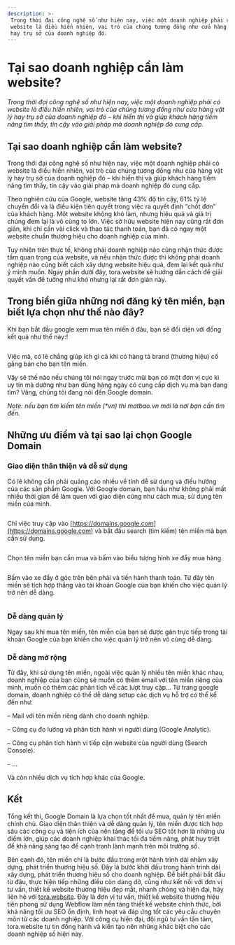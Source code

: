 ```yaml
---
description: >-
 Trong thời đại công nghệ số như hiện nay, việc một doanh nghiệp phải có
 website là điều hiển nhiên, vai trò của chúng tương đồng như cửa hàng vật lý
 hay trụ sở của doanh nghiệp đó.
---
```


# Tại sao doanh nghiệp cần làm website?

_Trong thời đại công nghệ số như hiện nay, việc một doanh nghiệp phải có website là điều hiển nhiên, vai trò của chúng tương đồng như cửa hàng vật lý hay trụ sở của doanh nghiệp đó – khi hiển thị và giúp khách hàng tiềm năng tìm thấy, tin cậy vào giải pháp mà doanh nghiệp đó cung cấp._

## Tại sao doanh nghiệp cần làm website?

Trong thời đại công nghệ số như hiện nay, việc một doanh nghiệp phải có website là điều hiển nhiên, vai trò của chúng tương đồng như cửa hàng vật lý hay trụ sở của doanh nghiệp đó – khi hiển thị và giúp khách hàng tiềm năng tìm thấy, tin cậy vào giải pháp mà doanh nghiệp đó cung cấp.

Theo nghiên cứu của Google, website tăng 43% độ tin cậy, 61% tỷ lệ chuyển đổi và là điều kiện tiên quyết trong việc ra quyết định “chốt đơn” của khách hàng. Một website không khó làm, nhưng hiệu quả và giá trị chúng đem lại là vô cùng to lớn. Việc sở hữu website hiện nay cũng rất đơn giản, khi chỉ cần vài click và thao tác thanh toán, bạn đã có ngay một website chuẩn thương hiệu cho doanh nghiệp của mình.

Tuy nhiên trên thực tế, không phải doanh nghiệp nào cũng nhận thức được tầm quan trọng của website, và nếu nhận thức được thì không phải doanh nghiệp nào cũng biết cách xây dựng website hiệu quả, đem lại kết quả như ý mình muốn. Ngay phần dưới đây, tora.website sẽ hướng dẫn cách để giải quyết vấn đề tưởng như khó nhưng lại rất đơn giản này.

## Trong biển giữa những nơi đăng ký tên miền, bạn biết lựa chọn như thế nào đây?

Khi bạn bắt đầu google xem mua tên miền ở đâu, bạn sẽ đối diện với đống kết quả như thế này:!

<figure><img src="https://info.nhavantuonglai.com/google-31" alt=""><figcaption></figcaption></figure>

Việc mà, có lẽ chẳng giúp ích gì cả khi có hàng tá brand (thương hiệu) cố gắng bán cho bạn tên miền.

Vậy sẽ thế nào nếu chúng tôi nói ngay trước mũi bạn có một đơn vị cực kì uy tín mà dường như bạn dùng hàng ngày có cung cấp dịch vụ mà bạn đang tìm? Vâng, chúng tôi đang nói đến Google domain.

_Note: nếu bạn tìm kiếm tên miền (\*vn) thì matbao.vn mới là nơi bạn cần tìm đến._

## Những ưu điểm và tại sao lại chọn Google Domain

### Giao diện thân thiện và dễ sử dụng <a href="#_heading-h.2et92p0" id="_heading-h.2et92p0"></a>

Có lẽ không cần phải quảng cáo nhiều về tính dễ sử dụng và điều hướng của các sản phẩm Google. Với Google domain, bạn hầu như không phải mất nhiều thời gian để làm quen với giao diện cũng như cách mua, sử dụng tên miền của mình.

<figure><img src="https://info.nhavantuonglai.com/google-31" alt=""><figcaption></figcaption></figure>

Chỉ việc truy cập vào [https://domains.google.com](https://domains.google.com) và bắt đầu search (tìm kiếm) tên miền mà bạn cần sử dụng.

<figure><img src="https://info.nhavantuonglai.com/google-32" alt=""><figcaption></figcaption></figure>

Chọn tên miền bạn cần mua và bấm vào biểu tượng hình xe đẩy mua hàng.

<figure><img src="https://info.nhavantuonglai.com/google-34" alt=""><figcaption></figcaption></figure>

Bấm vào xe đẩy ở góc trên bên phải và tiến hành thanh toán. Từ đây tên miền sẽ tích hợp thẳng vào tài khoản Google của bạn khiến cho việc quản lý trở nên dễ dàng.

<figure><img src="https://info.nhavantuonglai.com/google-35" alt=""><figcaption></figcaption></figure>

### Dễ dàng quản lý

Ngay sau khi mua tên miền, tên miền của bạn sẽ được gán trực tiếp trong tài khoản Google của bạn khiến cho việc quản lý trở nên vô cùng dễ dàng.

### Dễ dàng mở rộng

Từ đây, khi sử dụng tên miền, ngoài việc quản lý nhiều tên miền khác nhau, doanh nghiệp của bạn cũng sẽ muốn có thêm email với tên miền riêng của mình, muốn có thêm các phân tích về các lượt truy cập… Từ trang google domain, doanh nghiệp có thể dễ dàng setup các dịch vụ hỗ trợ có thể kể đến như:

– Mail với tên miền riêng dành cho doanh nghiệp.

– Công cụ đo lường và phân tích hành vi người dùng (Google Analytic).

– Công cụ phân tích hành vi tiếp cận website của người dùng (Search Console).

– …

Và còn nhiều dịch vụ tích hợp khác của Google.

## Kết

Tổng kết thì, Google Domain là lựa chọn tốt nhất để mua, quản lý tên miền chính chủ. Giao diện thân thiện và dễ dàng quản lý, tên miền được tích hợp sâu các công cụ và tiện ích của nền tảng để tối ưu SEO tốt hơn là những ưu điểm lớn, giúp các doanh nghiệp khai thác tối đa tiềm năng, phát huy triệt để khả năng sáng tạo để cạnh tranh lành mạnh trên môi trường số.

Bên cạnh đó, tên miền chỉ là bước đầu trong một hành trình dài nhằm xây dựng, phát triển thương hiệu số. Đây là bước khởi đầu trong hành trình dài xây dựng, phát triển thương hiệu số cho doanh nghiệp. Để biết phải bắt đầu từ đâu, thực hiện tiếp những điều còn dang dở, cũng như kết nối với đơn vị tư vấn, thiết kế website thương hiệu đẹp mắt, nhanh chóng và hiện đại, hãy liên hệ với [tora.website](http://www.tora.website/). Đây là đơn vị tư vấn, thiết kế website thương hiệu tiên phong sử dụng Webflow làm nền tảng thiết kế website chính thức, bởi khả năng tối ưu SEO ổn định, linh hoạt và đáp ứng tốt các yêu cầu chuyên môn từ các doanh nghiệp. Với công cụ hiện đại, đội ngũ tư vấn tận tâm, tora.website tự tin đồng hành và kiến tạo nên những khác biệt cho các doanh nghiệp số hiện nay.
